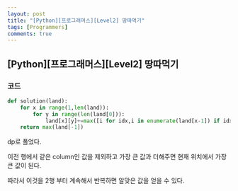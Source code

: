 ```yaml
---
layout: post
title: "[Python][프로그래머스][Level2] 땅따먹기"
tags: [Programmers]
comments: true
---
```


## [Python][프로그래머스][Level2] 땅따먹기

### 코드

```python
def solution(land):
    for x in range(1,len(land)):
        for y in range(len(land[0])):
            land[x][y]+=max([i for idx,i in enumerate(land[x-1]) if idx!=y])
    return max(land[-1])
```

dp로 풀었다.

이전 행에서 같은 column인 값을 제외하고 가장 큰 값과 더해주면 현재 위치에서 가장 큰 값이 된다.

따라서 이것을 2행 부터 계속해서 반복하면 알맞은 값을 얻을 수 있다.